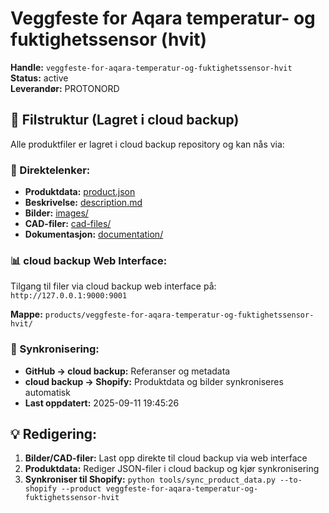 # Veggfeste for Aqara temperatur- og fuktighetssensor (hvit)

**Handle:** `veggfeste-for-aqara-temperatur-og-fuktighetssensor-hvit`  
**Status:** active  
**Leverandør:** PROTONORD

## 📁 Filstruktur (Lagret i cloud backup)

Alle produktfiler er lagret i cloud backup repository og kan nås via:

### 🔗 Direktelenker:
- **Produktdata:** [product.json](http://127.0.0.1:9000/products/veggfeste-for-aqara-temperatur-og-fuktighetssensor-hvit/product.json)
- **Beskrivelse:** [description.md](http://127.0.0.1:9000/products/veggfeste-for-aqara-temperatur-og-fuktighetssensor-hvit/description.md)
- **Bilder:** [images/](http://127.0.0.1:9000/products/veggfeste-for-aqara-temperatur-og-fuktighetssensor-hvit/images/)
- **CAD-filer:** [cad-files/](http://127.0.0.1:9000/products/veggfeste-for-aqara-temperatur-og-fuktighetssensor-hvit/cad-files/)
- **Dokumentasjon:** [documentation/](http://127.0.0.1:9000/products/veggfeste-for-aqara-temperatur-og-fuktighetssensor-hvit/documentation/)

### 📊 cloud backup Web Interface:
Tilgang til filer via cloud backup web interface på:
`http://127.0.0.1:9000:9001`

**Mappe:** `products/veggfeste-for-aqara-temperatur-og-fuktighetssensor-hvit/`

### 🔄 Synkronisering:
- **GitHub → cloud backup:** Referanser og metadata
- **cloud backup → Shopify:** Produktdata og bilder synkroniseres automatisk
- **Last oppdatert:** 2025-09-11 19:45:26

## 💡 Redigering:
1. **Bilder/CAD-filer:** Last opp direkte til cloud backup via web interface
2. **Produktdata:** Rediger JSON-filer i cloud backup og kjør synkronisering
3. **Synkroniser til Shopify:** `python tools/sync_product_data.py --to-shopify --product veggfeste-for-aqara-temperatur-og-fuktighetssensor-hvit`
